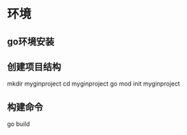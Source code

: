 # 环境

## go环境安装

## 创建项目结构
mkdir myginproject
cd myginproject
go mod init myginproject


## 构建命令
go build